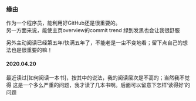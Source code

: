 ### 缘由
作为一个程序员，能利用好GitHub还是很重要的。  
另一方面来说，能使主页overview的commit trend 绿到发黑也会让我很舒服

另外主动阅读已经第五年/快满五年了，不能老是一尘不变地看；留下点自己的想法也是很重要的嘛！  


#### 2020.04.20
最近读过[如何阅读一本书]，按其中的说法，我的阅读层次是不高的；当然我不觉得 这是一个多么严重的问题，我才读了几本书啊。后面可以留意下怎样‘读得好’的问题
